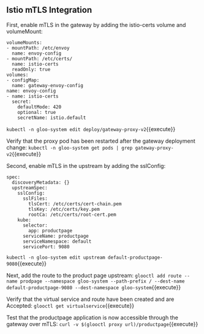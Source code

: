 ## Istio mTLS Integration

First, enable mTLS in the gateway by adding the istio-certs volume and volumeMount:

```
volumeMounts:
- mountPath: /etc/envoy
  name: envoy-config
- mountPath: /etc/certs/
  name: istio-certs
  readOnly: true
volumes:
- configMap:
  name: gateway-envoy-config
name: envoy-config
- name: istio-certs
  secret:
    defaultMode: 420
    optional: true
    secretName: istio.default
```

`kubectl -n gloo-system edit deploy/gateway-proxy-v2`{{execute}}

Verify that the proxy pod has been restarted after the gateway deployment change:
`kubectl -n gloo-system get pods | grep gateway-proxy-v2`{{execute}}

Second, enable mTLS in the upstream by adding the sslConfig:

```
spec:
  discoveryMetadata: {}
  upstreamSpec:
    sslConfig:
      sslFiles:
        tlsCert: /etc/certs/cert-chain.pem
        tlsKey: /etc/certs/key.pem
        rootCa: /etc/certs/root-cert.pem
    kube:
      selector:
        app: productpage
      serviceName: productpage
      serviceNamespace: default
      servicePort: 9080
```

`kubectl -n gloo-system edit upstream default-productpage-9080`{{execute}}

Next, add the route to the product page upstream:
`glooctl add route --name prodpage --namespace gloo-system --path-prefix / --dest-name default-productpage-9080 --dest-namespace gloo-system`{{execute}}

Verify that the virtual service and route have been created and are Accepted:
`glooctl get virtualservice`{{execute}}

Test that the productpage application is now accessible through the gateway over mTLS:
`curl -v $(glooctl proxy url)/productpage`{{execute}}
